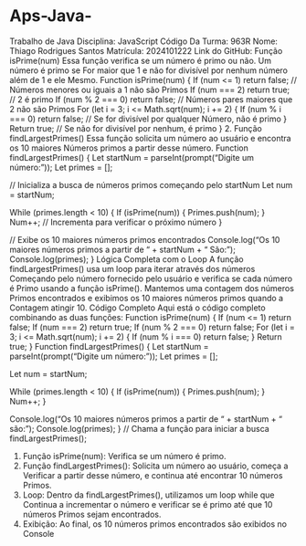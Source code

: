 # Aps-Java-
Trabalho de Java 
Disciplina: JavaScript
Código Da Turma: 963R
Nome: Thiago Rodrigues Santos
Matrícula: 2024101222
Link do GitHub: 
Função isPrime(num)
Essa função verifica se um número é primo ou não. Um número é primo se
For maior que 1 e não for divisível por nenhum número além de 1 e ele
Mesmo.
Function isPrime(num) {
 If (num <= 1) return false; // Números menores ou iguais a 1 não são
Primos
 If (num === 2) return true; // 2 é primo
 If (num % 2 === 0) return false; // Números pares maiores que 2 não são
Primos
 For (let i = 3; i <= Math.sqrt(num); i += 2) {
 If (num % i === 0) return false; // Se for divisível por qualquer
Número, não é primo
 }
 Return true; // Se não for divisível por nenhum, é primo
}
2. Função findLargestPrimes()
Essa função solicita um número ao usuário e encontra os 10 maiores
Números primos a partir desse número.
Function findLargestPrimes() {
 Let startNum = parseInt(prompt(“Digite um número:”));
 Let primes = [];

 // Inicializa a busca de números primos começando pelo startNum
 Let num = startNum;

 While (primes.length < 10) {
 If (isPrime(num)) {
 Primes.push(num);
 }
 Num++; // Incrementa para verificar o próximo número
 }

 // Exibe os 10 maiores números primos encontrados
 Console.log(“Os 10 maiores números primos a partir de “ + startNum + “
São:”);
 Console.log(primes);
}
Lógica Completa com o Loop
A função findLargestPrimes() usa um loop para iterar através dos números
Começando pelo número fornecido pelo usuário e verifica se cada número é
Primo usando a função isPrime(). Mantemos uma contagem dos números
Primos encontrados e exibimos os 10 maiores números primos quando a
Contagem atingir 10.
Código Completo
Aqui está o código completo combinando as duas funções:
Function isPrime(num) {
 If (num <= 1) return false;
 If (num === 2) return true;
 If (num % 2 === 0) return false;
 For (let i = 3; i <= Math.sqrt(num); i += 2) {
 If (num % i === 0) return false;
 }
 Return true;
}
Function findLargestPrimes() {
 Let startNum = parseInt(prompt(“Digite um número:”));
 Let primes = [];

 Let num = startNum;

 While (primes.length < 10) {
 If (isPrime(num)) {
 Primes.push(num);
 }
 Num++;
 }

 Console.log(“Os 10 maiores números primos a partir de “ + startNum +
“ são:”);
 Console.log(primes);
}
// Chama a função para iniciar a busca
findLargestPrimes();
1. Função isPrime(num): Verifica se um número é primo.
2. Função findLargestPrimes(): Solicita um número ao usuário, começa a
Verificar a partir desse número, e continua até encontrar 10 números
Primos.
3. Loop: Dentro da findLargestPrimes(), utilizamos um loop while que
Continua a incrementar o número e verificar se é primo até que 10 números
Primos sejam encontrados.
4. Exibição: Ao final, os 10 números primos encontrados são exibidos no
Console
